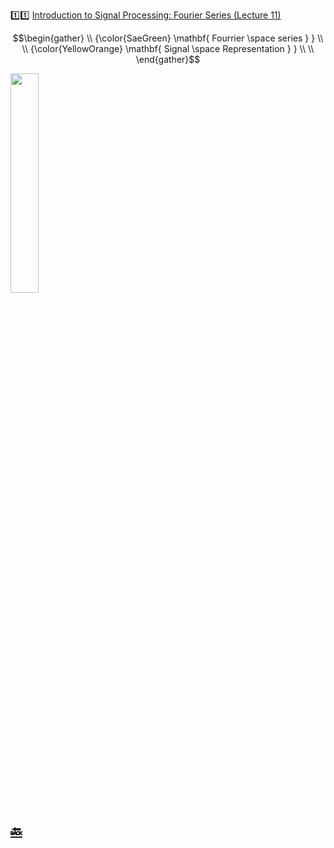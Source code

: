 :one::one: [Introduction to Signal Processing: Fourier Series (Lecture 11)](https://youtu.be/eXC-_ny9J-Y)

```math
\begin{gather}
   \\
   {\color{SaeGreen} \mathbf{ Fourrier \space series  } } \\
    \\
   {\color{YellowOrange} \mathbf{ Signal \space Representation  } } \\
    \\
\end{gather}
```

<img src=https://upload.wikimedia.org/wikipedia/commons/d/df/Fourier2_-_restoration1.jpg width=30% height=30% > </img>


## [:back: ](../#round_pushpin-signal-processing-an-introduction)

